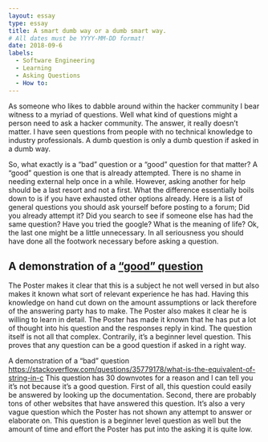 ```yaml
---
layout: essay
type: essay
title: A smart dumb way or a dumb smart way.
# All dates must be YYYY-MM-DD format!
date: 2018-09-6
labels:
  - Software Engineering
  - Learning
  - Asking Questions
  - How to:
---
```

As someone who likes to dabble around within the hacker community I bear witness to a myriad of questions. Well what kind of questions might a person need to ask a hacker community. The answer, it really doesn’t matter. I have seen questions from people with no technical knowledge to industry professionals. A dumb question is only a dumb question if asked in a dumb way.

So, what exactly is a “bad” question or a “good” question for that matter? A “good” question is one that is already attempted. There is no shame in needing external help once in a while. However, asking another for help should be a last resort and not a first. What the difference essentially boils down to is if you have exhausted other options already. Here is a list of general questions you should ask yourself before posting to a forum; Did you already attempt it? Did you search to see if someone else has had the same question? Have you tried the google? What is the meaning of life? Ok, the last one might be a little unnecessary. In all seriousness you should have done all the footwork necessary before asking a question.

## A demonstration of a [“good” question]( https://stackoverflow.com/questions/2139224/how-to-pass-objects-to-functions-in-c/2139254#2139254)

The Poster makes it clear that this is a subject he not well versed in but also makes it known what sort of relevant experience he has had. Having this knowledge on hand cut down on the amount assumptions or lack therefore of the answering party has to make. The Poster also makes it clear he is willing to learn in detail. The Poster has made it known that he has put a lot of thought into his question and the responses reply in kind. The question itself is not all that complex. Contrarily, it’s a beginner level question. This proves that any question can be a good question if asked in a right way.

A demonstration of a “bad” question 
https://stackoverflow.com/questions/35779178/what-is-the-equivalent-of-string-in-c
This question has 30 downvotes for a reason and I can tell you it’s not because it’s a good question. First of all, this question could easily be answered by looking up the documentation. Second, there are probably tons of other websites that have answered this question. It’s also a very vague question which the Poster has not shown any attempt to answer or elaborate on. This question is a beginner level question as well but the amount of time and effort the Poster has put into the asking it is quite low.
